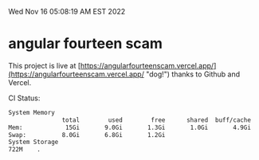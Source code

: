 Wed Nov 16 05:08:19 AM EST 2022

# angular fourteen scam


This project is live at [https://angularfourteenscam.vercel.app/](https://angularfourteenscam.vercel.app/ "dog!") thanks to Github and Vercel.

CI Status: 

```bash
System Memory
               total        used        free      shared  buff/cache   available
Mem:            15Gi       9.0Gi       1.3Gi       1.0Gi       4.9Gi       4.9Gi
Swap:          8.0Gi       6.8Gi       1.2Gi
System Storage
722M	.
```
